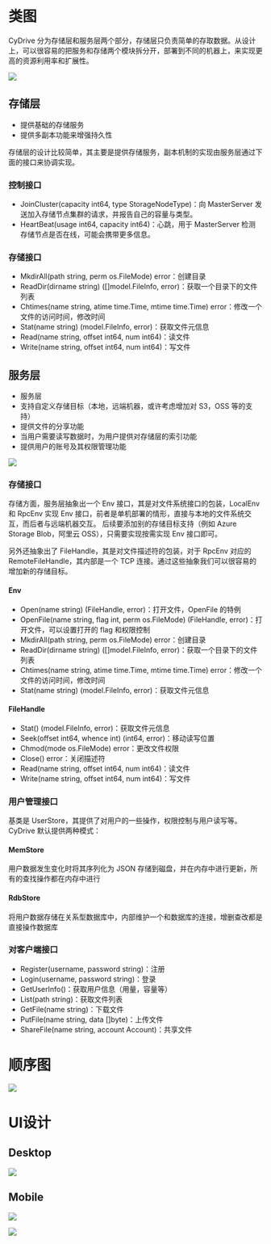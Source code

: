 # 类图
CyDrive 分为存储层和服务层两个部分，存储层只负责简单的存取数据。从设计上，可以很容易的把服务和存储两个模块拆分开，部署到不同的机器上，来实现更高的资源利用率和扩展性。

![](interaction.png)

## 存储层
- 提供基础的存储服务
- 提供多副本功能来增强持久性

存储层的设计比较简单，其主要是提供存储服务，副本机制的实现由服务层通过下面的接口来协调实现。

### 控制接口
- JoinCluster(capacity int64, type StorageNodeType)：向 MasterServer 发送加入存储节点集群的请求，并报告自己的容量与类型。
- HeartBeat(usage int64, capacity int64)：心跳，用于 MasterServer 检测存储节点是否在线，可能会携带更多信息。

### 存储接口
- MkdirAll(path string, perm os.FileMode) error：创建目录
- ReadDir(dirname string) ([]model.FileInfo, error)：获取一个目录下的文件列表
- Chtimes(name string, atime time.Time, mtime time.Time) error：修改一个文件的访问时间，修改时间
- Stat(name string) (model.FileInfo, error)：获取文件元信息
- Read(name string, offset int64, num int64)：读文件
- Write(name string, offset int64, num int64)：写文件

## 服务层
- 服务层
- 支持自定义存储目标（本地，远端机器，或许考虑增加对 S3，OSS 等的支持）
- 提供文件的分享功能
- 当用户需要读写数据时，为用户提供对存储层的索引功能
- 提供用户的账号及其权限管理功能

![](server-UML.png)

### 存储接口
存储方面，服务层抽象出一个 Env 接口，其是对文件系统接口的包装，LocalEnv 和 RpcEnv 实现 Env 接口，前者是单机部署的情形，直接与本地的文件系统交互，而后者与远端机器交互。
后续要添加别的存储目标支持（例如 Azure Storage Blob，阿里云 OSS），只需要实现按需实现 Env 接口即可。

另外还抽象出了 FileHandle，其是对文件描述符的包装，对于 RpcEnv 对应的 RemoteFileHandle，其内部是一个 TCP 连接。通过这些抽象我们可以很容易的增加新的存储目标。

#### Env
- Open(name string) (FileHandle, error)：打开文件，OpenFile 的特例
- OpenFile(name string, flag int, perm os.FileMode) (FileHandle, error)：打开文件，可以设置打开的 flag 和权限控制
- MkdirAll(path string, perm os.FileMode) error：创建目录
- ReadDir(dirname string) ([]model.FileInfo, error)：获取一个目录下的文件列表
- Chtimes(name string, atime time.Time, mtime time.Time) error：修改一个文件的访问时间，修改时间
- Stat(name string) (model.FileInfo, error)：获取文件元信息

#### FileHandle
- Stat() (model.FileInfo, error)：获取文件元信息
- Seek(offset int64, whence int) (int64, error)：移动读写位置
- Chmod(mode os.FileMode) error：更改文件权限
- Close() error：关闭描述符
- Read(name string, offset int64, num int64)：读文件
- Write(name string, offset int64, num int64)：写文件

### 用户管理接口
基类是 UserStore，其提供了对用户的一些操作，权限控制与用户读写等。CyDrive 默认提供两种模式：

#### MemStore
用户数据发生变化时将其序列化为 JSON 存储到磁盘，并在内存中进行更新，所有的查找操作都在内存中进行

#### RdbStore
将用户数据存储在关系型数据库中，内部维护一个和数据库的连接，增删查改都是直接操作数据库

### 对客户端接口
- Register(username, password string)：注册
- Login(username, password string)：登录
- GetUserInfo()：获取用户信息（用量，容量等） 
- List(path string)：获取文件列表
- GetFile(name string)：下载文件
- PutFile(name string, data []byte)：上传文件
- ShareFile(name string, account Account)：共享文件

# 顺序图
![](seq.png)

# UI设计

## Desktop
![](desktop.jpg)

## Mobile
![](mobile.jpg)

![](mobile-menu.jpg)
